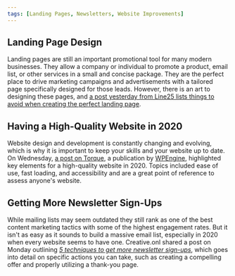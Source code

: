 ```yaml
---
tags: [Landing Pages, Newsletters, Website Improvements]
---
```


## Landing Page Design

Landing pages are still an important promotional tool for many modern businesses. They allow a company or individual to promote a product, email list, or other services in a small and concise package. They are the perfect place to drive marketing campaigns and advertisements with a tailored page specifically designed for those leads. However, there is an art to designing these pages, and [a post yesterday from Line25 lists things to avoid when creating the perfect landing page](https://line25.com/ui-ux-design/9-things-not-to-do-while-designing-a-landing-page).

## Having a High-Quality Website in 2020

Website design and development is constantly changing and evolving, which is why it is important to keep your skills and your website up to date. On Wednesday, [a post on Torque](https://torquemag.io/2020/08/high-quality-website/), a publication by [WPEngine](https://wpengine.com/), highlighted key elements for a high-quality website in 2020. Topics included ease of use, fast loading, and accessibility and are a great point of reference to assess anyone's website. 

## Getting More Newsletter Sign-Ups

While mailing lists may seem outdated they still rank as one of the best content marketing tactics with some of the highest engagement rates. But it isn't as easy as it sounds to build a massive email list, especially in 2020 when every website seems to have one. Creative.onl shared a post on Monday outlining *[5 techniques to get more newsletter sign-ups](https://www.creative.onl/5-techniques-to-get-more-newsletter-sign-ups-from-your-website/)*, which goes into detail on specific actions you can take, such as creating a compelling offer and properly utilizing a thank-you page.